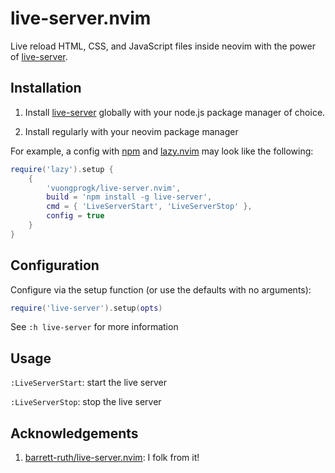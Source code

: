 # live-server.nvim

Live reload HTML, CSS, and JavaScript files inside neovim with the power of
[live-server](https://www.npmjs.com/package/live-server).

## Installation

1. Install [live-server](https://www.npmjs.com/package/live-server) globally
   with your node.js package manager of choice.

2. Install regularly with your neovim package manager

For example, a config with [npm](https://www.npmjs.com) and
[lazy.nvim](https://github.com/folke/lazy.nvim) may look like the following:

```lua
require('lazy').setup {
    {
        'vuongprogk/live-server.nvim',
        build = 'npm install -g live-server',
        cmd = { 'LiveServerStart', 'LiveServerStop' },
        config = true
    }
}
```

## Configuration

Configure via the setup function (or use the defaults with no arguments):

```lua
require('live-server').setup(opts)
```

See `:h live-server` for more information

## Usage

`:LiveServerStart`: start the live server

`:LiveServerStop`: stop the live server

## Acknowledgements

1. [barrett-ruth/live-server.nvim](https://github.com/barrett-ruth/live-server.nvim): I folk from it! 
